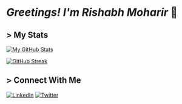 # _Greetings! I'm Rishabh Moharir_ 👋

## > My Stats

[![My GitHub Stats](https://github-readme-stats.vercel.app/api?username=redromnon&show_icons=true&theme=tokyonight&include_all_commits=true)](https://github.com/anuraghazra/github-readme-stats)

[![GitHub Streak](https://github-readme-streak-stats.herokuapp.com/?user=redromnon&theme=tokyonight)](https://git.io/streak-stats)


## > Connect With Me

[![LinkedIn](https://img.shields.io/badge/linkedin-%230077B5.svg?style=for-the-badge&logo=linkedin&logoColor=white)](https://in.linkedin.com/in/rishabh-moharir-b804121b5) [![Twitter](https://img.shields.io/badge/Twitter-%231DA1F2.svg?style=for-the-badge&logo=Twitter&logoColor=white)](https://twitter.com/redromnon)
